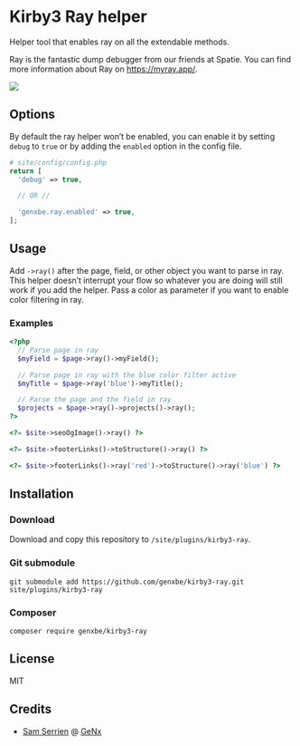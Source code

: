 # Kirby3 Ray helper

Helper tool that enables ray on all the extendable methods.

Ray is the fantastic dump debugger from our friends at Spatie. You can find more information about Ray on https://myray.app/.

<img src="https://static.gnx.cloud/genx/kirby/kirby3-ray-2.gif">

## Options

By default the ray helper won’t be enabled, you can enable it by setting `debug` to `true` or by adding the `enabled` option in the config file.

```php
# site/config/config.php
return [
  'debug' => true,

  // OR //

  'genxbe.ray.enabled' => true,
];
```

## Usage

Add `->ray()` after the page, field, or other object you want to parse in ray. This helper doesn’t interrupt your flow so whatever you are doing will still work if you add the helper.
Pass a color as parameter if you want to enable color filtering in ray.

### Examples

```php
<?php
  // Parse page in ray
  $myField = $page->ray()->myField();

  // Parse page in ray with the blue color filter active
  $myTitle = $page->ray('blue')->myTitle();

  // Parse the page and the field in ray
  $projects = $page->ray()->projects()->ray();
?>

<?= $site->seoOgImage()->ray() ?>

<?= $site->footerLinks()->toStructure()->ray() ?>

<?= $site->footerLinks()->ray('red')->toStructure()->ray('blue') ?>
```

## Installation

### Download

Download and copy this repository to `/site/plugins/kirby3-ray`.

### Git submodule

```
git submodule add https://github.com/genxbe/kirby3-ray.git site/plugins/kirby3-ray
```

### Composer

```
composer require genxbe/kirby3-ray
```

## License

MIT

## Credits

- [Sam Serrien](https://github.com/samzzi) @ [GeNx](https://github.com/genxbe)
